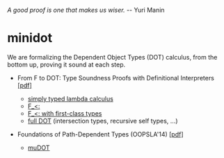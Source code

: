 _A good proof is one that makes us wiser._ -- Yuri Manin

minidot
=======

We are formalizing the Dependent Object Types (DOT) calculus, from the bottom up, proving it sound at each step.

- From F to DOT: Type Soundness Proofs with Definitional Interpreters [[pdf]](http://arxiv.org/pdf/1510.05216.pdf)
  - [simply typed lambda calculus](/dev2015/nano0.v)
  - [F_<:](/dev2015/fsub0.v)
  - [F_<: with first-class types](/dev2015/fsub2.v)
  - [full DOT](/dev2015/dot21.v) (intersection types, recursive self types, ...)

- Foundations of Path-Dependent Types (OOPSLA'14) [[pdf]](http://lampwww.epfl.ch/~amin/dot/fpdt.pdf)
  - [muDOT](/oopsla/dot.elf)
